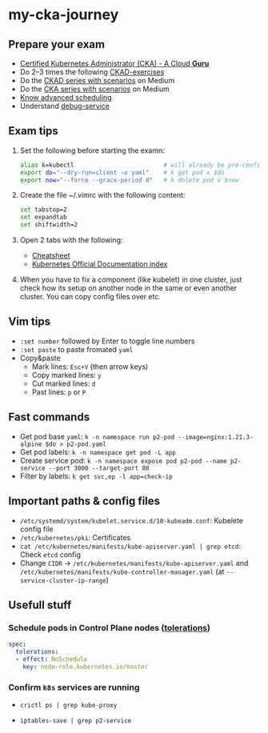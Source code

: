 # my-cka-journey

## Prepare your exam

* [Certified Kubernetes Administrator (CKA) - A Cloud **Guru**](https://learn.acloud.guru/course/certified-kubernetes-administrator/)
* Do 2–3 times the following [CKAD-exercises](https://github.com/dgkanatsios/CKAD-exercises)
* Do the [CKAD series with scenarios](https://codeburst.io/kubernetes-ckad-weekly-challenges-overview-and-tips-7282b36a2681) on Medium
* Do the [CKA series with scenarios](https://medium.com/@wuestkamp/kubernetes-cka-example-questions-practical-challenge-86318d85b4d?source=friends_link&sk=cb63eb0edd1210851f01df24b2142db2) on Medium
* [Know advanced scheduling](https://kubernetes.io/docs/concepts/scheduling/kube-scheduler)
* Understand [debug-service](https://kubernetes.io/docs/tasks/debug-application-cluster/debug-service/)


## Exam tips

1. Set the following before starting the examn:
    ```bash
    alias k=kubectl                         # will already be pre-configured
    export do="--dry-run=client -o yaml"    # k get pod x $do
    export now="--force --grace-period 0"   # k delete pod x $now
    ```
2. Create the file ~/.vimrc with the following content:

   ```bash
   set tabstop=2
   set expandtab
   set shiftwidth=2
   ```

3. Open 2 tabs with the following:
   
   - [Cheatsheet](https://kubernetes.io/docs/reference/kubectl/cheatsheet/)
   - [Kubernetes Official Documentation index](https://kubernetes.io/docs)
  
4. When you have to fix a component (like kubelet) in one cluster, just check how its setup on another node in the same or even another cluster. You can copy config files over etc.

## Vim tips

- `:set number` followed by Enter to toggle line numbers
- `:set paste` to paste fromated `yaml`
- Copy&paste
  - Mark lines: `Esc+V` (then arrow keys)
  - Copy marked lines: `y`
  - Cut marked lines: `d`
  - Past lines: `p` or `P`

## Fast commands

* Get pod base `yaml`: `k -n namespace run p2-pod --image=nginx:1.21.3-alpine $do > p2-pod.yaml`
* Get pod labels: `k -n namespace get pod -L app`
* Create service pod: `k -n namespace expose pod p2-pod --name p2-service --port 3000 --target-port 80`
* Filter by labels: `k get svc,ep -l app=check-ip`


## Important paths & config files

* `/etc/systemd/system/kubelet.service.d/10-kubeadm.conf`: Kubelete config file
* `/etc/kubernetes/pki`: Certificates
* `cat /etc/kubernetes/manifests/kube-apiserver.yaml | grep etcd`: Check `etcd` config
* Change `CIDR` -> `/etc/kubernetes/manifests/kube-apiserver.yaml` and `/etc/kubernetes/manifests/kube-controller-manager.yaml` (at `--service-cluster-ip-range`)


## Usefull stuff

### Schedule pods in Control Plane nodes ([tolerations](https://kubernetes.io/docs/concepts/scheduling-eviction/taint-and-toleration/))

```yaml
spec:
  tolerations:                            
  - effect: NoSchedule                    
    key: node-role.kubernetes.io/master   
```

### Confirm `k8s` services are running

* `crictl ps | grep kube-proxy`

* `iptables-save | grep p2-service`


